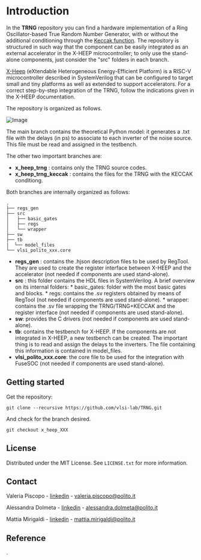 # Introduction

In the **TRNG** repository you can find a hardware implementation of a Ring Oscillator-based True Random Number Generator, with or without the additional conditioning through the [Keccak function](https://github.com/vlsi-lab/keccak_integration.git). The repository is structured in such way that the component can be easily integrated as an external accelerator in the X-HEEP microcontroller; to only use the stand-alone components, just consider the "src" folders in each branch.

[X-Heep](https://github.com/esl-epfl/x-heep.git) (eXtendable Heterogeneous Energy-Efficient Platform) is a RISC-V microcontroller described in SystemVerilog that can be configured to target small and tiny platforms as well as extended to support accelerators. For a correct step-by-step integration of the TRNG, follow the indications given in the X-HEEP documentation.

The repository is organized as follows. 

![Image](https://github.com/vlsi-lab/TRNG/blob/main/repo.png)

The main branch contains the theoretical Python model: it generates a .txt file with the delays (in ps) to associate to each inverter of the noise source. This file must be read and assigned in the testbench.

The other two important branches are:
* **x_heep_trng** : contains only the TRNG source codes.
* **x_heep_trng_keccak** : contains the files for the TRNG with the KECCAK conditiong.

Both branches are internally organized as follows:

    .
    ├── regs_gen
    ├── src
    │   ├── basic_gates
    │   ├── regs
    │   └── wrapper
    ├── sw
    ├── tb
    |  └── model_files
    └── vlsi_polito_xxx.core

* **regs_gen** : contains the .hjson description files to be used by RegTool. They are used to create the register interface between X-HEEP and the accelerator (not needed if components are used stand-alone).
* **src** : this folder contains the HDL files in SystemVerilog. A brief overview on its internal folders:
        * basic_gates: folder with the most basic gates and blocks.
        * regs: contains the .sv registers obtained by means of RegTool (not needed if components are used stand-alone).
        * wrapper: contains the .sv file wrapping the TRNG/TRNG+KECCAK and the register interface (not needed if components are used stand-alone).
* **sw**: provides the C drivers (not needed if components are used stand-alone).
* **tb**: contains the testbench for X-HEEP. If the components are not integrated in X-HEEP, a new testbench can be created. The important thing is to read and assign           the delays to the inverters. The file containing this information is contained in model_files.
* **vlsi_polito_xxx.core**: the core file to be used for the integration with FuseSOC (not needed if components are used stand-alone).

## Getting started
Get the repository:
```
git clone --recursive https://github.com/vlsi-lab/TRNG.git
```
And check for the branch desired.
```
git checkout x_heep_XXX
```

<!-- LICENSE -->
## License
Distributed under the MIT License.
See `LICENSE.txt` for more information.



<!-- CONTACT -->
## Contact
Valeria Piscopo - [linkedin](https://www.linkedin.com/in/valeria-piscopo-4aa88b256) - valeria.piscopo@polito.it

Alessandra Dolmeta - [linkedin](https://www.linkedin.com/in/alessandra-dolmeta-4884301a3/) - alessandra.dolmeta@polito.it

Mattia Mirigaldi -  [linkedin](https://www.linkedin.com/in/mattia-mirigaldi-8109b9201/) - mattia.mirigaldi@polito.it

## Reference
.


